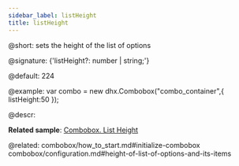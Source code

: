 ```yaml
---
sidebar_label: listHeight
title: listHeight
---          
```


@short: sets the height of the list of options

@signature: {'listHeight?: number | string;'}

@default: 224

@example: 
var combo = new dhx.Combobox("combo_container",{
    listHeight:50
});



@descr: 

**Related sample**: [Combobox. List Height](https://snippet.dhtmlx.com/vilg4l7w)

@related: combobox/how_to_start.md#initialize-combobox
combobox/configuration.md#height-of-list-of-options-and-its-items
